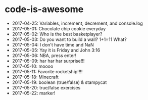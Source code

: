 # code-is-awesome

- 2017-04-25: Variables, increment, decrement, and console.log
- 2017-05-01: Chocolate chip cookie everyday
- 2017-05-02: Who is the best basketplayer?
- 2017-05-03: Do you want to build a wall? 1+1=11 What?
- 2017-05-04: I don't have time and NaN
- 2017-05-05: Yay it is Friday and John 3:16
- 2017-05-06: NBA, press enter!
- 2017-05-09: har har har surprise!!!
- 2017-05-10: moooo
- 2017-05-11: Favorite rocketship!!!!
- 2017-05-18: Minecraft
- 2017-05-19: boolean (true/false) & stampycat
- 2017-05-20: true/false exercises
- 2017-05-22: marker!
